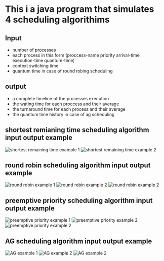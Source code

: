 # This i a java program that simulates 4 scheduling algorithims

## Input
- number of processes
- each process in this form (proccess-name priority arrival-time execution-time quantum-time)
- context switching time
- quantum time in case of round robing scheduling

## output
- a complete timeline of the processes execution
- the wating time for each proccess and their average
- the turnaround time for each process and their average
- the quantum time history in case of ag scheduling

## shortest remianing time scheduling algorithm input output example
![shortest remaining time example 1](./images/sfj1.PNG)
![shortest remaining time example 2](./images/sfj2.PNG)


## round robin scheduling algorithm input output example
![round robin example 1](./images/roundrobing1.PNG)
![round robin example 2](./images/roundrobing2.PNG)
![round robin example 2](./images/roundrobing3.PNG)

## preemptive priority scheduling algorithm input output example
![preemptive priority example 1](./images/priority1.PNG)
![preemptive priority example 2](./images/priority2.PNG)
![preemptive priority example 2](./images/priority3.PNG)


## AG scheduling algorithm input output example
![AG example 1](./images/ag1.PNG)
![AG example 2](./images/ag2.PNG)
![AG example 2](./images/ag3.PNG)